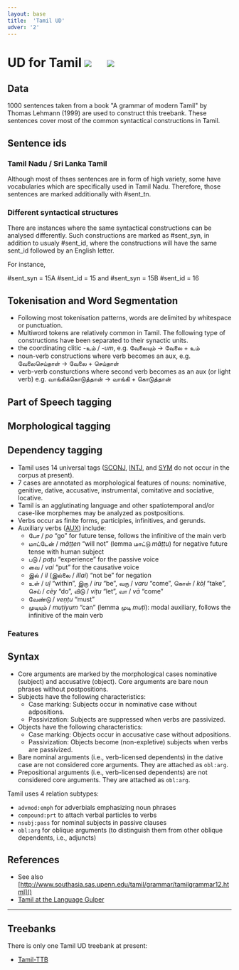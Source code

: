 ```yaml
---
layout: base
title:  'Tamil UD'
udver: '2'
---
```


# UD for Tamil <span class="flagspan"><img class="flag" src="../../flags/svg/IN.svg" /></span> <span class="flagspan" style="padding-left:1em"><img class="flag" src="../../flags/svg/LK.svg" /></span>

## Data
1000 sentences taken from a book "A grammar of modern Tamil" by Thomas Lehmann (1999) are used to construct this treebank. These sentences cover most of the common syntactical constructions in Tamil.

## Sentence ids
### Tamil Nadu / Sri Lanka Tamil
Although most of thses sentences are in form of high variety, some have vocabularies which are specifically used in Tamil Nadu. Therefore, those sentences are marked additionally with #sent_tn.

### Different syntactical structures
There are instances where the same syntactical constructions can be analysed differently. Such constructions are marked as #sent_syn, in addition to usualy #sent_id, where the constructions will have the same sent_id followed by an English letter.

For instance, 

#sent_syn = 15A
#sent_id = 15
and
#sent_syn = 15B
#sent_id = 16

## Tokenisation and Word Segmentation

* Following most tokenisation patterns, words are delimited by whitespace or punctuation.
* Multiword tokens are relatively common in Tamil. The following type of constructions have been separated to their synactic units.
 * the coordinating clitic -உம் / _-um_,  e.g. வேலையும் -> வேலை + உம்
 * noun-verb constructions where verb becomes an aux, e.g. வேலைசெய்தாள் -> வேலை + செய்தாள்
 * verb-verb consturctions where second verb becomes as an aux (or light verb) e.g. வாங்கிக்கொடுத்தான் -> வாங்கி + கொடுத்தான்

## Part of Speech tagging

## Morphological tagging


## Dependency tagging

* Tamil uses 14 universal tags ([SCONJ](), [INTJ](), and [SYM]() do not occur in the corpus at present).
* 7 cases are annotated as morphological features of nouns: nominative, genitive, dative, accusative, instrumental, comitative and sociative, locative. 
* Tamil is an agglutinating language and other spatiotemporal and/or case-like morphemes may be analyzed as postpositions.
* Verbs occur as finite forms, participles, infinitives, and gerunds.
* Auxiliary verbs ([AUX]()) include:
  * போ / _po_ “go” for future tense, follows the infinitive of the main verb
  * மாட்டேன் / _māṭṭen_ “will not” (lemma மாட்டு _māṭṭu_) for negative future tense with human subject
  * படு / _paṭu_ “experience” for the passive voice
  * வை / _vai_ “put” for the causative voice
  * இல் / _il_ (இல்லை / _illai_) “not be” for negation
  * உள் / _uḷ_ “within”, இரு / _iru_ “be”, வரு / _varu_ “come”, கொள் / _kòḷ_ “take”, செய் / _cèy_ “do”, விடு / _viṭu_ “let”, வா / _vā_ “come”
  * வேண்டு / _veṇṭu_ “must”
  * முடியும் / _muṭiyum_ “can” (lemma முடி _muṭi_): modal auxiliary, follows the infinitive of the main verb

### Features

## Syntax

* Core arguments are marked by the morphological cases nominative (subject) and accusative (object).
  Core arguments are bare noun phrases without postpositions.
* Subjects have the following characteristics:
  * Case marking: Subjects occur in nominative case without adpositions.
  * Passivization: Subjects are suppressed when verbs are passivized.
* Objects have the following characteristics:
  * Case marking: Objects occur in accusative case without adpositions.
  * Passivization: Objects become (non-expletive) subjects when verbs are passivized.
* Bare nominal arguments (i.e., verb-licensed dependents) in the dative case are not considered core arguments. They are attached as `obl:arg`.
* Prepositional arguments (i.e., verb-licensed dependents) are not considered core arguments. They are attached as `obl:arg`.

Tamil uses 4 relation subtypes:
* `advmod:emph` for adverbials emphasizing noun phrases
* `compound:prt` to attach verbal particles to verbs
* `nsubj:pass` for nominal subjects in passive clauses
* `obl:arg` for oblique arguments (to distinguish them from other oblique dependents, i.e., adjuncts)

## References

* See also [http://www.southasia.sas.upenn.edu/tamil/grammar/tamilgrammar12.html]()
* [Tamil at the Language Gulper](http://www.languagesgulper.com/eng/Tamil.html)

---

## Treebanks

There is only one Tamil UD treebank at present:

  * [Tamil-TTB](../treebanks/ta_ttb/index.html)
